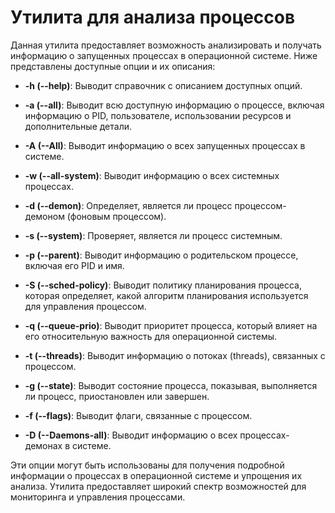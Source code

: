 # Утилита для анализа процессов

Данная утилита предоставляет возможность анализировать и получать информацию о запущенных процессах в операционной системе. Ниже представлены доступные опции и их описания:

- **-h (--help)**: Выводит справочник с описанием доступных опций.

- **-a (--all)**: Выводит всю доступную информацию о процессе, включая информацию о PID, пользователе, использовании ресурсов и дополнительные детали.

- **-A (--All)**: Выводит информацию о всех запущенных процессах в системе.

- **-w (--all-system)**: Выводит информацию о всех системных процессах.

- **-d (--demon)**: Определяет, является ли процесс процессом-демоном (фоновым процессом).

- **-s (--system)**: Проверяет, является ли процесс системным.

- **-p (--parent)**: Выводит информацию о родительском процессе, включая его PID и имя.

- **-S (--sched-policy)**: Выводит политику планирования процесса, которая определяет, какой алгоритм планирования используется для управления процессом.

- **-q (--queue-prio)**: Выводит приоритет процесса, который влияет на его относительную важность для операционной системы.

- **-t (--threads)**: Выводит информацию о потоках (threads), связанных с процессом.

- **-g (--state)**: Выводит состояние процесса, показывая, выполняется ли процесс, приостановлен или завершен.

- **-f (--flags)**: Выводит флаги, связанные с процессом.

- **-D (--Daemons-all)**: Выводит информацию о всех процессах-демонах в системе.

Эти опции могут быть использованы для получения подробной информации о процессах в операционной системе и упрощения их анализа. Утилита предоставляет широкий спектр возможностей для мониторинга и управления процессами.
